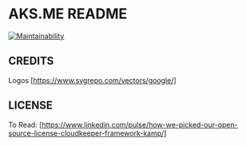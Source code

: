 # AKS.ME README
[![Maintainability](https://api.codeclimate.com/v1/badges/610524b9bc52d96580e1/maintainability)](https://codeclimate.com/github/spaquet/the-pew/maintainability)

## CREDITS
Logos [https://www.svgrepo.com/vectors/google/]


## LICENSE
To Read: [https://www.linkedin.com/pulse/how-we-picked-our-open-source-license-cloudkeeper-framework-kamp/]